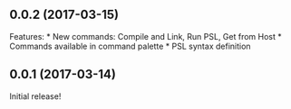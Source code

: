 ## 0.0.2 (2017-03-15)

Features:
	* New commands: Compile and Link, Run PSL, Get from Host
	* Commands available in command palette
	* PSL syntax definition

## 0.0.1 (2017-03-14)

Initial release!

